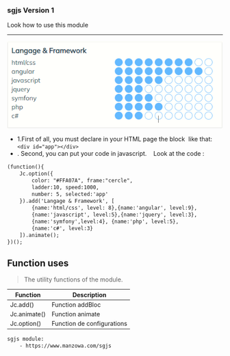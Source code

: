 
### sgjs Version 1

Look how to use this module

---
![alt text](sgjs.png)

- 1.First of all, you must declare in your HTML page the block
 like that:
   `<div id="app"></div>`
- . Second, you can put your code in javascript.
   Look at the code :

``` script
(function(){
    Jc.option({
        color: "#FFA07A", frame:"cercle",
        ladder:10, speed:1000,
        number: 5, selected:'app'
    }).add('Langage & Framework', [
        {name:'html/css', level: 8},{name:'angular', level:9},
        {name:'javascript', level:5},{name:'jquery', level:3},
        {name:'symfony',level:4}, {name:'php', level:5},
        {name:'c#', level:3}
    ]).animate();
})();
```

Function uses
-----------------------

>The utility functions of the module.

| Function                    | Description                |
| --------------------------- | -------------------------- |
| Jc.add()                    | Function addBloc           |
| Jc.animate()                | Function animate           |
| Jc.option(<Element option>) | Function de configurations |

```
sgjs module:
    - https://www.manzowa.com/sgjs